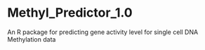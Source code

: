 # Methyl_Predictor_1.0
An R package for predicting gene activity level for single cell DNA Methylation data
